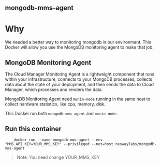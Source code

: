 mongodb-mms-agent
---

# Why

We needed a better way to monitoring mongodb in our environment. This Docker will allow you use the MongoDB monitoring agent to make that job.

## MongoDB Monitoring Agent

The Cloud Manager Monitoring Agent is a lightweight component that runs within your infrastructure, connects to your MongoDB processes, collects data about the state of your deployment, and then sends the data to Cloud Manager, which processes and renders the data.

MongoDB Monitoring Agent need `munin-node` running in the same host to collect hardware statistics, like cpu, memory, disk.

This Docker run both `mongodb-mms-agent` and `munin-node`.

## Run this container

        docker run --name mongodb-mms-agent --env "MMS_API_KEY=YOUR_MMS_KEY" --privileged --net=host neowaylabs/mongodb-mms-agent


> Note: You need change YOUR_MMS_KEY
